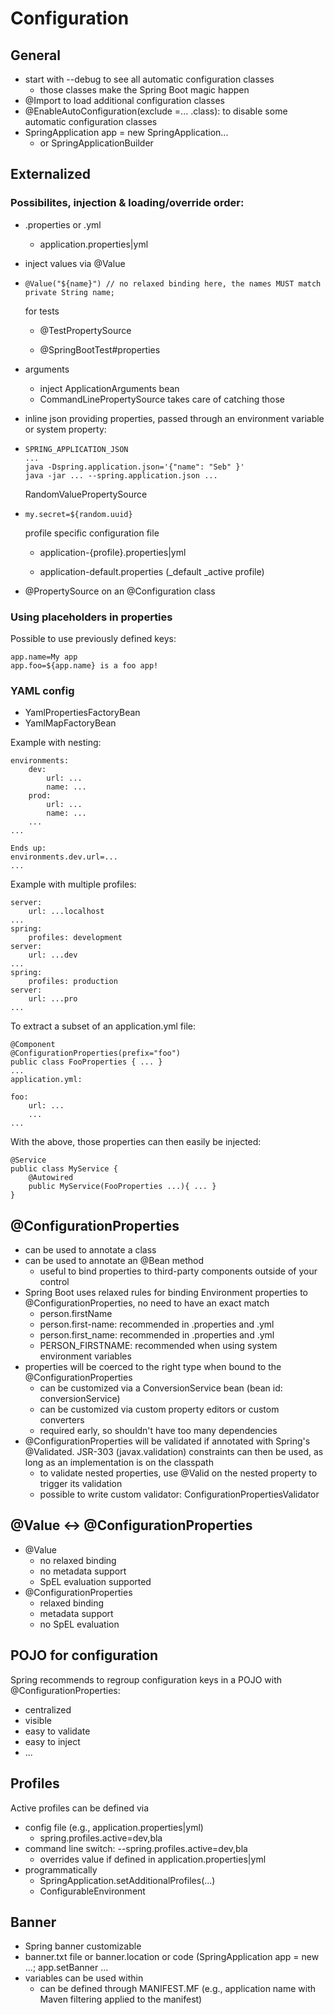 # Configuration

## General

* start with --debug to see all automatic configuration classes
  * those classes make the Spring Boot magic happen
* @Import to load additional configuration classes
* @EnableAutoConfiguration\(exclude =... .class\): to disable some automatic configuration classes
* SpringApplication app = new SpringApplication...
  * or SpringApplicationBuilder

## Externalized

### Possibilites, injection & loading/override order:

* .properties or .yml
  * application.properties\|yml
* inject values via @Value
* ```
  @Value("${name}") // no relaxed binding here, the names MUST match
  private String name;
  ```

  for tests

  * @TestPropertySource

  * @SpringBootTest\#properties

* arguments

  * inject ApplicationArguments bean
  * CommandLinePropertySource takes care of catching those

* inline json providing properties, passed through an environment variable or system property:

* ```
  SPRING_APPLICATION_JSON
  ...
  java -Dspring.application.json='{"name": "Seb" }'
  java -jar ... --spring.application.json ...
  ```

  RandomValuePropertySource

* ```
  my.secret=${random.uuid}
  ```

  profile specific configuration file

  * application-{profile}.properties\|yml

  * application-default.properties \(\_default \_active profile\)

* @PropertySource on an @Configuration class

### Using placeholders in properties

Possible to use previously defined keys:

```
app.name=My app
app.foo=${app.name} is a foo app!
```

### YAML config

* YamlPropertiesFactoryBean
* YamlMapFactoryBean

Example with nesting:

```
environments:
    dev:
        url: ...
        name: ...
    prod:
        url: ...
        name: ...
    ...
...

Ends up:
environments.dev.url=...
...
```

Example with multiple profiles:

```
server:
    url: ...localhost
...
spring:
    profiles: development
server:
    url: ...dev
...
spring:
    profiles: production
server:
    url: ...pro
...
```

To extract a subset of an application.yml file:

```
@Component
@ConfigurationProperties(prefix="foo")
public class FooProperties { ... }
...
application.yml:

foo:
    url: ...
    ...
...
```

With the above, those properties can then easily be injected:

```
@Service
public class MyService {
    @Autowired
    public MyService(FooProperties ...){ ... }
}
```

## @ConfigurationProperties

* can be used to annotate a class
* can be used to annotate an @Bean method
  * useful to bind properties to third-party components outside of your control
* Spring Boot uses relaxed rules for binding Environment properties to @ConfigurationProperties, no need to have an exact match
  * person.firstName
  * person.first-name: recommended in .properties and .yml
  * person.first\_name: recommended in .properties and .yml
  * PERSON\_FIRSTNAME: recommended when using system environment variables
* properties will be coerced to the right type when bound to the @ConfigurationProperties
  * can be customized via a ConversionService bean \(bean id: conversionService\) 
  * can be customized via custom property editors or custom converters
  * required early, so shouldn't have too many dependencies
* @ConfigurationProperties will be validated if annotated with Spring's @Validated. JSR-303 \(javax.validation\) constraints can then be used, as long as an implementation is on the classpath
  * to validate nested properties, use @Valid on the nested property to trigger its validation
  * possible to write custom validator: ConfigurationPropertiesValidator

## @Value &lt;-&gt; @ConfigurationProperties

* @Value
  * no relaxed binding
  * no metadata support
  * SpEL evaluation supported
* @ConfigurationProperties
  * relaxed binding
  * metadata support
  * no SpEL evaluation

## POJO for configuration

Spring recommends to regroup configuration keys in a POJO with @ConfigurationProperties:

* centralized
* visible
* easy to validate
* easy to inject
* ...

## Profiles

Active profiles can be defined via

* config file \(e.g., application.properties\|yml\)
  * spring.profiles.active=dev,bla
* command line switch: --spring.profiles.active=dev,bla
  * overrides value if defined in application.properties\|yml
* programmatically
  * SpringApplication.setAdditionalProfiles\(...\)
  * ConfigurableEnvironment

## Banner

* Spring banner customizable
* banner.txt file or banner.location or code \(SpringApplication app = new ...; app.setBanner ...
* variables can be used within
  * can be defined through MANIFEST.MF \(e.g., application name with Maven filtering applied to the manifest\)



